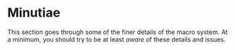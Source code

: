# Minutiae

This section goes through some of the finer details of the macro system. At a minimum, you should
try to be at least *aware* of these details and issues.